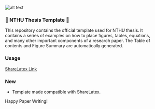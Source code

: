 ![alt text](https://docs.google.com/drawings/d/1L0g98Ts9h9SHYef3NZNZ1Q5yP1ST4wnuERwxK49amFg/pub?w=950&h=483)

### :book: NTHU Thesis Template :book:
This repository contains the official template used for NTHU thesis. It contains a series of examples
on how to place figures, tables, equations, and many other important components of a research paper.
The Table of contents and Figure Summary are automatically generated.

### Usage
[ShareLatex Link](https://www.sharelatex.com/project/584bb94a5bf37711452d95d2)

### New
- Template made compatible with ShareLatex.

Happy Paper Writing!
